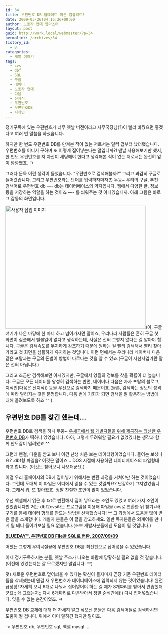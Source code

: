 ```yaml
---
id: 34
title: 우편번호 DB 업데이트 미션 컴플리트!
date: 2009-03-26T04:16:26+00:00
author: 노동자 연대 웹마스터
layout: post
guid: http://work.local/webmaster/?p=34
permalink: /archives/34
tistory_id:
  - 8
categories:
  - 개발 이야기
tags:
  - cvs
  - dbf
  - SQL
  - 구글
  - 네이버
  - 노동자 연대
  - 다음
  - 신지식
  - 우편번호
  - 우편번호DB
  - 지식인
---
```

정기구독에 있는 우편번호가 너무 옛날 버전이라고 사무국장님(?)이 빨리 바꿨으면 좋겠다고 여러 번 말씀을 하셨습니다.

하지만 한 번도 우편번호 DB를 만져본 적이 없는 저로서는 덜컥 겁부터 났더랬습니다. 우편번호를 어디서 구하며 또 어떻게 집어넣는다는 말입니까?! 맨날 사용해보기만 했지, 한 번도 우편번호를 저 자신이 세팅해야 한다고 생각해본 적이 없는 저로서는 완전히 앞이 깜깜했죠. ㅋ

그러다 문득 이런 생각이 들었습니다. “우편번호로 검색해볼까?” 그리고 과감히 구글로 들어갔습니다. 그리고 우편번호라는 단어를 입력하자마자(!) 두둥~ 우리의 구글, 추천 검색어로 우편번호 db —- db는 데이터베이스의 약자입니다. 웹에서 다양한 글, 정보 등을 저장하는 역할을 하는 것이죠 —- 를 띄워주는 것 아니겠습니까. 아래 그림은 바로 그 감동의 화면입니다.

<img src="http://work.local/webmaster/wp-content/uploads/1/cfile29.uf.191CD64F4D0846F329FACA.gif" class="aligncenter" width="449" height="392" alt="사용자 삽입 이미지" />(아, 구글 얘기가 나온 마당에 한 마디 하고 넘어가자면 말이죠, 우리나라 사람들은 흔히 구글 첫 화면이 심플해서 별볼일이 없다고 생각하는데, 사실은 전혀 그렇지 않다는 걸 알아야 합니다. 구글은 검색속도를 무지하게 강조하기 때문에 원하는 걸 빨리 검색해서 빨리 찾아가라고 첫 화면을 심플하게 유지하는 것입니다. 이런 면에서는 우리나라 네이버나 다음 같은 포탈과는 구글의 돈벌이 방법이 다르다는 것을 알 수 있죠.(구글이 자선사업가란 말은 전혀 아닙니다.)

그리고 조금만 검색해보면 아시겠지만, 구글에서 양질의 정보를 찾을 확률이 더 높습니다. 구글은 모든 데이터를 왕성히 검색하는 반면, 네이버나 다음은 자사 포탈의 블로그, 지식인(다음은 신지식)) 등을 우선으로 검색하기 때문이죠.(물론, 검색하는 정보의 성격에 따라 달라지는 것은 분명합니다. 다음 번에 기회가 되면 검색을 잘 활용하는 방법에 대해 올려보도록 하죠 ^^ )

## 우편번호 DB를 찾긴 했는데&#8230;

우편번호 DB로 검색을 하니 두둥~ <a href="http://www.zipfinder.co.kr/zipcode/index.html" target="_blank">우체국에서 웹 개발자들을 위해 제공하는 최신판 우편번호 DB</a>가 떡하니 있었습니다. 아아, 그렇게 두려워할 필요가 없었겠다는 생각과 함께 안도감이 밀려왔죠 ^^

그런데 왠걸, 다운을 받고 보니 이건 난생 처음 보는 데이터형이었습니다. 들어는 보셨나요? .dbf형 파일을? 이것은 말이죠&#8230; DOS 시절에 사용하던 데이터베이스의 파일형태라고 합니다. (이것도 찾아보니 나오더군요.)

이걸 우리 홈페이지의 DB에 집어넣기 위해서는 변환 과정을 거쳐야만 하는 것이었습니다. 그런데 도대체 이 파일은 어디에서 읽을 수 있는 것일까요? 난감하기 그지없었습니다. 그래서 뭐, 또 찾아봤죠. 정말 친절한 조언이 많이 있었습니다.

우선 엑셀에서 읽은 후 txt로 변환해서 집어 넣으라는 조언도 있었고 여러 가지 조언이 있었습니다만 저는 dbf2cvs라는 프로그램을 이용해 파일을 cvs로 변환한 뒤 찾기+바꾸기를 통해 데이터 형태를 만드는 방법을 선택했습니다! ^^ 그 과정에서 도움을 많이 받은 글을 소개합니다. 개발자 분들은 이 글을 참고하세요. 일반 독자분들은 외계어를 만나게 될 테니 들어가보실 필요 없습니다.(초보 개발자분들에겐 도움이 될 것입니다.)

**<a href="http://study.ibluerain.com/entry/%EC%9A%B0%ED%8E%B8%EB%B2%88%ED%98%B8-DB-File%EC%9D%84-SQL%EB%A1%9C-%EB%B3%80%ED%99%98" target="_blank" class="broken_link">BLUEDAY™, 우편번호 DB File을 SQL로 변환, <span class="date">2007/09/09</span></a>**

어쨌든 그렇게 우여곡절끝에 우편번호 DB를 최신판으로 집어넣을 수 있었습니다.

이제 정기구독하시는 분들, 옛날 주소가 나오는 바람에 당황하실 필요 없을 것 같습니다. (이전에 있었는지는 잘 모르겠지만 말입니다. ^^)

덧) 새로운 우편번호로 덮어씌울 수 있다는 확신이 들자마자 곧장 기존 우편번호 데이터들을 삭제했는데 왠걸 새 우편번호가 데이터베이스에 입력되지 않는 것이었습니다! 완전 급당황! 자세히 보니 6개로 나눠서 집어넣어야 하는 걸 제가 8개짜리를 받아서 연습했더군요;; 왜 그랬는지;; 다시 6개짜리로 다운받아서 정말 순식간에(!) 다시 집어넣었습니다. 잊을 수 없는 순간이었죠. ㅋ

우편번호 DB 교체에 대해 더 자세히 알고 싶으신 분들은 다음 검색어들로 검색하시면 도움이 될 겁니다. 위에서 이미 말하긴 했지만 말이죠.

-> 우편번호 db, 우편번호 sql, 엑셀 mysql &#8230;